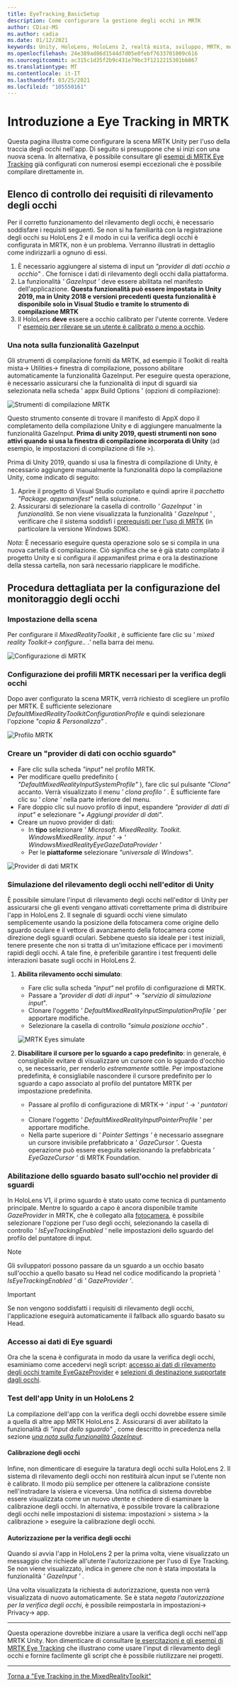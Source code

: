 ```yaml
---
title: EyeTracking_BasicSetup
description: Come configurare la gestione degli occhi in MRTK
author: CDiaz-MS
ms.author: cadia
ms.date: 01/12/2021
keywords: Unity, HoloLens, HoloLens 2, realtà mista, sviluppo, MRTK, monitoraggio degli occhi,
ms.openlocfilehash: 24e389ad86d1544d7d05e0febf7633701009c616
ms.sourcegitcommit: ac315c1d35f2b9c431e79bc3f1212215301bb867
ms.translationtype: MT
ms.contentlocale: it-IT
ms.lasthandoff: 03/25/2021
ms.locfileid: "105550161"
---
```

# <a name="getting-started-with-eye-tracking-in-mrtk"></a>Introduzione a Eye Tracking in MRTK

Questa pagina illustra come configurare la scena MRTK Unity per l'uso della traccia degli occhi nell'app.
Di seguito si presuppone che si inizi con una nuova scena.
In alternativa, è possibile consultare gli [esempi di MRTK Eye Tracking](../../example-scenes/eye-tracking-examples-overview.md) già configurati con numerosi esempi eccezionali che è possibile compilare direttamente in.

## <a name="eye-tracking-requirements-checklist"></a>Elenco di controllo dei requisiti di rilevamento degli occhi

Per il corretto funzionamento del rilevamento degli occhi, è necessario soddisfare i requisiti seguenti.
Se non si ha familiarità con la registrazione degli occhi su HoloLens 2 e il modo in cui la verifica degli occhi è configurata in MRTK, non è un problema.
Verranno illustrati in dettaglio come indirizzarli a ognuno di essi.

1. È necessario aggiungere al sistema di input un _"provider di dati occhio a occhio"_ . Che fornisce i dati di rilevamento degli occhi dalla piattaforma.
2. La funzionalità _' GazeInput '_ deve essere abilitata nel manifesto dell'applicazione.
   **Questa funzionalità può essere impostata in Unity 2019, ma in Unity 2018 e versioni precedenti questa funzionalità è disponibile solo in Visual Studio e tramite lo strumento di compilazione MRTK**
3. Il HoloLens **deve** essere a occhio calibrato per l'utente corrente. Vedere l' [esempio per rilevare se un utente è calibrato o meno a occhio](eye-tracking-is-user-calibrated.md).

### <a name="a-note-on-the-gazeinput-capability"></a>Una nota sulla funzionalità GazeInput

Gli strumenti di compilazione forniti da MRTK, ad esempio il Toolkit di realtà mista-> Utilities-> finestra di compilazione, possono abilitare automaticamente la funzionalità GazeInput. Per eseguire questa operazione, è necessario assicurarsi che la funzionalità di input di sguardi sia selezionata nella scheda ' appx Build Options ' (opzioni di compilazione):

![Strumenti di compilazione MRTK](../../images/eye-tracking/mrtk_et_buildsetup.png)

Questo strumento consente di trovare il manifesto di AppX dopo il completamento della compilazione Unity e di aggiungere manualmente la funzionalità GazeInput.
**Prima di unity 2019, questi strumenti non sono attivi quando si usa la finestra di compilazione incorporata di Unity** (ad esempio, le impostazioni di compilazione di file >).

Prima di Unity 2019, quando si usa la finestra di compilazione di Unity, è necessario aggiungere manualmente la funzionalità dopo la compilazione Unity, come indicato di seguito:

1. Aprire il progetto di Visual Studio compilato e quindi aprire il _pacchetto "Package. appxmanifest"_ nella soluzione.
2. Assicurarsi di selezionare la casella di controllo _' GazeInput '_ in _funzionalità_. Se non viene visualizzata la funzionalità _' GazeInput '_ , verificare che il sistema soddisfi i [prerequisiti per l'uso di MRTK](/windows/mixed-reality/develop/install-the-tools) (in particolare la versione Windows SDK).

_Nota:_ È necessario eseguire questa operazione solo se si compila in una nuova cartella di compilazione.
Ciò significa che se è già stato compilato il progetto Unity e si configura il appxmanifest prima e ora la destinazione della stessa cartella, non sarà necessario riapplicare le modifiche.

## <a name="setting-up-eye-tracking-step-by-step"></a>Procedura dettagliata per la configurazione del monitoraggio degli occhi

### <a name="setting-up-the-scene"></a>Impostazione della scena

Per configurare il _MixedRealityToolkit_ , è sufficiente fare clic su _' mixed reality Toolkit-> configure.. .'_ nella barra dei menu.

![Configurazione di MRTK](../../images/eye-tracking/mrtk_setup_configure.jpg)

### <a name="setting-up-the-mrtk-profiles-required-for-eye-tracking"></a>Configurazione dei profili MRTK necessari per la verifica degli occhi

Dopo aver configurato la scena MRTK, verrà richiesto di scegliere un profilo per MRTK.
È sufficiente selezionare _DefaultMixedRealityToolkitConfigurationProfile_ e quindi selezionare l'opzione _"copia & Personalizza"_ .

![Profilo MRTK](../../images/eye-tracking/mrtk_setup_configprofile.jpg)

### <a name="create-an-eye-gaze-data-provider"></a>Creare un "provider di dati con occhio sguardo"

- Fare clic sulla scheda _"input"_ nel profilo MRTK.
- Per modificare quello predefinito ( _"DefaultMixedRealityInputSystemProfile"_ ), fare clic sul pulsante _"Clona"_ accanto. Verrà visualizzato il menu _' clona profilo '_ . È sufficiente fare clic su _' clone '_ nella parte inferiore del menu.
- Fare doppio clic sul nuovo profilo di input, espandere _"provider di dati di input"_ e selezionare _"+ Aggiungi provider di dati"_.
- Creare un nuovo provider di dati:
  - In **tipo** selezionare _' Microsoft. MixedReality. Toolkit. WindowsMixedReality. input '_  ->  _' WindowsMixedRealityEyeGazeDataProvider '_
  - Per le **piattaforme** selezionare _"universale di Windows"_.

![Provider di dati MRTK](../../images/eye-tracking/mrtk_setup_eyes_dataprovider.jpg)

### <a name="simulating-eye-tracking-in-the-unity-editor"></a>Simulazione del rilevamento degli occhi nell'editor di Unity

È possibile simulare l'input di rilevamento degli occhi nell'editor di Unity per assicurarsi che gli eventi vengano attivati correttamente prima di distribuire l'app in HoloLens 2.
Il segnale di sguardi occhi viene simulato semplicemente usando la posizione della fotocamera come origine dello sguardo oculare e il vettore di avanzamento della fotocamera come direzione degli sguardi oculari.
Sebbene questo sia ideale per i test iniziali, tenere presente che non si tratta di un'imitazione efficace per i movimenti rapidi degli occhi.
A tale fine, è preferibile garantire i test frequenti delle interazioni basate sugli occhi in HoloLens 2.

1. **Abilita rilevamento occhi simulato**:
    - Fare clic sulla scheda _"input"_ nel profilo di configurazione di MRTK.
    - Passare a _"provider di dati di input"_  ->  _"servizio di simulazione input_".
    - Clonare l'oggetto _' DefaultMixedRealityInputSimpulationProfile '_ per apportare modifiche.
    - Selezionare la casella di controllo _"simula posizione occhio"_ .

    ![MRTK Eyes simulate](../../images/eye-tracking/mrtk_setup_eyes_simulate.jpg)

2. **Disabilitare il cursore per lo sguardo a capo predefinito**: in generale, è consigliabile evitare di visualizzare un cursore con lo sguardo d'occhio o, se necessario, per renderlo _estremamente_ sottile.
Per impostazione predefinita, è consigliabile nascondere il cursore predefinito per lo sguardo a capo associato al profilo del puntatore MRTK per impostazione predefinita.
    - Passare al profilo di configurazione di MRTK-> _' input '_  ->  _' puntatori '_
    - Clonare l'oggetto _' DefaultMixedRealityInputPointerProfile '_ per apportare modifiche.
    - Nella parte superiore di _' Pointer Settings '_ è necessario assegnare un cursore invisibile prefabbricato a _' GazeCursor '_. Questa operazione può essere eseguita selezionando la prefabbricata _' EyeGazeCursor '_ di MRTK Foundation.

### <a name="enabling-eye-based-gaze-in-the-gaze-provider"></a>Abilitazione dello sguardo basato sull'occhio nel provider di sguardi

In HoloLens V1, il primo sguardo è stato usato come tecnica di puntamento principale.
Mentre lo sguardo a capo è ancora disponibile tramite _GazeProvider_ in MRTK, che è collegato alla [fotocamera](https://docs.unity3d.com/ScriptReference/Camera.html), è possibile selezionare l'opzione per l'uso degli occhi, selezionando la casella di controllo _' IsEyeTrackingEnabled '_ nelle impostazioni dello sguardo del profilo del puntatore di input.

>[!NOTE]
>Gli sviluppatori possono passare da un sguardo a un occhio basato sull'occhio a quello basato su Head nel codice modificando la proprietà _' IsEyeTrackingEnabled '_ di _' GazeProvider '_.  

>[!IMPORTANT]
>Se non vengono soddisfatti i requisiti di rilevamento degli occhi, l'applicazione eseguirà automaticamente il fallback allo sguardo basato su Head.

### <a name="accessing-eye-gaze-data"></a>Accesso ai dati di Eye sguardi

Ora che la scena è configurata in modo da usare la verifica degli occhi, esaminiamo come accedervi negli script: [accesso ai dati di rilevamento degli occhi tramite EyeGazeProvider](eye-tracking-eye-gaze-provider.md) e [selezioni di destinazione supportate dagli occhi](eye-tracking-target-selection.md).

### <a name="testing-your-unity-app-on-a-hololens-2"></a>Test dell'app Unity in un HoloLens 2

La compilazione dell'app con la verifica degli occhi dovrebbe essere simile a quella di altre app MRTK HoloLens 2. Assicurarsi di aver abilitato la funzionalità di *"input dello sguardo"* , come descritto in precedenza nella sezione [*una nota sulla funzionalità GazeInput*](#a-note-on-the-gazeinput-capability).

#### <a name="eye-calibration"></a>Calibrazione degli occhi

Infine, non dimenticare di eseguire la taratura degli occhi sulla HoloLens 2.
Il sistema di rilevamento degli occhi non restituirà alcun input se l'utente non è calibrato.
Il modo più semplice per ottenere la calibrazione consiste nell'instradare la visiera e viceversa.
Una notifica di sistema dovrebbe essere visualizzata come un nuovo utente e chiedere di esaminare la calibrazione degli occhi.
In alternativa, è possibile trovare la calibrazione degli occhi nelle impostazioni di sistema: impostazioni > sistema > la calibrazione > eseguire la calibrazione degli occhi.

#### <a name="eye-tracking-permission"></a>Autorizzazione per la verifica degli occhi

Quando si avvia l'app in HoloLens 2 per la prima volta, viene visualizzato un messaggio che richiede all'utente l'autorizzazione per l'uso di Eye Tracking.
Se non viene visualizzato, indica in genere che non è stata impostata la funzionalità _' GazeInput '_ .

Una volta visualizzata la richiesta di autorizzazione, questa non verrà visualizzata di nuovo automaticamente.
Se è stata _negata l'autorizzazione per la verifica degli occhi_, è possibile reimpostarla in impostazioni-> Privacy-> app.

---

Questa operazione dovrebbe iniziare a usare la verifica degli occhi nell'app MRTK Unity.
Non dimenticare di consultare [le esercitazioni e gli esempi di MRTK Eye Tracking](../../example-scenes/eye-tracking-examples-overview.md) che illustrano come usare l'input di rilevamento degli occhi e fornire facilmente gli script che è possibile riutilizzare nei progetti.

---
[Torna a "Eye Tracking in the MixedRealityToolkit"](eye-tracking-main.md)